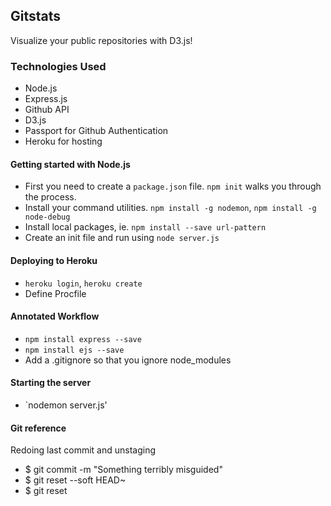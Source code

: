 ## Gitstats

Visualize your public repositories with D3.js!

### Technologies Used

- Node.js
- Express.js
- Github API
- D3.js
- Passport for Github Authentication
- Heroku for hosting

#### Getting started with Node.js

- First you need to create a `package.json` file. `npm init` walks you through the process.
- Install your command utilities. `npm install -g nodemon`, `npm install -g node-debug`
- Install local packages, ie. `npm install --save url-pattern`
- Create an init file and run using `node server.js`

#### Deploying to Heroku

- `heroku login`, `heroku create`
- Define Procfile


#### Annotated Workflow

- `npm install express --save`
- `npm install ejs --save`
- Add a .gitignore so that you ignore node_modules

#### Starting the server

- `nodemon server.js'

#### Git reference

Redoing last commit and unstaging

- $ git commit -m "Something terribly misguided" 
- $ git reset --soft HEAD~ 
- $ git reset





